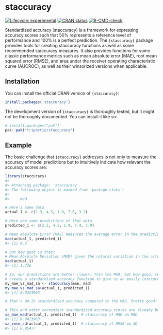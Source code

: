 
<!-- README.md is generated from README.Rmd. Please edit that file -->

# staccuracy

<!-- badges: start -->

[![Lifecycle:
experimental](https://img.shields.io/badge/lifecycle-experimental-orange.svg)](https://lifecycle.r-lib.org/articles/stages.html#experimental)
[![CRAN
status](https://www.r-pkg.org/badges/version/staccuracy)](https://CRAN.R-project.org/package=staccuracy)
[![R-CMD-check](https://github.com/tripartio/staccuracy/actions/workflows/R-CMD-check.yaml/badge.svg)](https://github.com/tripartio/staccuracy/actions/workflows/R-CMD-check.yaml)
<!-- badges: end -->

Standardized accuracy (staccuracy) is a framework for expressing
accuracy scores such that 50% represents a reference level of
performance and 100% is a perfect prediction. The `{staccuracy}` package
provides tools for creating staccuracy functions as well as some
recommended staccuracy measures. It also provides functions for some
classic performance metrics such as mean absolute error (MAE), root mean
squared error (RMSE), and area under the receiver operating
characteristic curve (AUCROC), as well as their winsorized versions when
applicable.

## Installation

You can install the official CRAN version of `{staccuracy}`:

``` r
install.packages('staccuracy')
```

The development version of `{staccuracy}` is thoroughly tested, but it
might not be thoroughly documented. You can install it like so:

``` r
# install.packages("pak")
pak::pak("tripartio/staccuracy")
```

## Example

The basic challenge that `{staccuracy}` addresses is not only to measure
the accuracy of model predictions but to intuitively indicate how
relevant the accuracy scores are:

``` r
library(staccuracy)
#> 
#> Attaching package: 'staccuracy'
#> The following object is masked from 'package:stats':
#> 
#>     mad

# Here's some data
actual_1 <- c(2.3, 4.5, 1.8, 7.6, 3.2)

# Here are some predictions of that data
predicted_1 <- c(2.5, 4.2, 1.9, 7.4, 3.0)

# Mean Absolute Error (MAE) measures the average error in the predictions
mae(actual_1, predicted_1)
#> [1] 0.2

# But how good is that? 
# Mean Absolute Deviation (MAD) gives the natural variation in the actual data around the mean; this is a point of comparison for the MAE.
mad(actual_1)
#> [1] 1.736

# So, our predictions are better (lower) than the MAD, but how good, really?
# Create a standardized accuracy function to give us an easily interpretable metric:
my_mae_vs_mad_sa <- staccuracy(mae, mad)
my_mae_vs_mad_sa(actual_1, predicted_1)
#> [1] 0.9423963

# That's 94.2% standardized accuracy compared to the MAD. Pretty good!

# This and other convenient standardized accuracy scores are already built in
sa_mae_mad(actual_1, predicted_1)  # staccuracy of MAE on MAD
#> [1] 0.9423963
sa_rmse_sd(actual_1, predicted_1)  # staccuracy of RMSE on SD
#> [1] 0.95477
```
